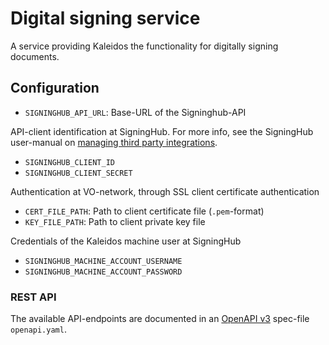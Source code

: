 # Digital signing service

A service providing Kaleidos the functionality for digitally signing documents. 

## Configuration

- `SIGNINGHUB_API_URL`: Base-URL of the Signinghub-API

API-client identification at SigningHub. For more info, see the SigningHub user-manual on [managing third party integrations](https://manuals.ascertia.com/SigningHubv7/default.aspx#pageid=1111).
- `SIGNINGHUB_CLIENT_ID`
- `SIGNINGHUB_CLIENT_SECRET`

Authentication at VO-network, through SSL client certificate authentication
- `CERT_FILE_PATH`: Path to client certificate file (`.pem`-format)
- `KEY_FILE_PATH`: Path to client private key file

Credentials of the Kaleidos machine user at SigningHub
- `SIGNINGHUB_MACHINE_ACCOUNT_USERNAME`
- `SIGNINGHUB_MACHINE_ACCOUNT_PASSWORD`

### REST API

The available API-endpoints are documented in an [OpenAPI v3](http://spec.openapis.org/oas/v3.0.3) spec-file `openapi.yaml`.
